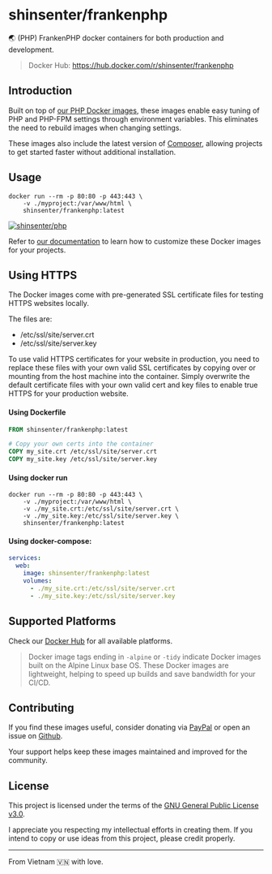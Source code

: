 # shinsenter/frankenphp

🌏 (PHP) FrankenPHP docker containers for both production and development.

> Docker Hub: https://hub.docker.com/r/shinsenter/frankenphp

## Introduction

Built on top of [our PHP Docker images](https://hub.docker.com/r/shinsenter/php), these images enable easy tuning of PHP and PHP-FPM settings through environment variables. This eliminates the need to rebuild images when changing settings.

These images also include the latest version of [Composer](https://getcomposer.org), allowing projects to get started faster without additional installation.

## Usage

```shell
docker run --rm -p 80:80 -p 443:443 \
    -v ./myproject:/var/www/html \
    shinsenter/frankenphp:latest
```

[![shinsenter/php](https://repository-images.githubusercontent.com/458053748/24e848e1-c0fc-4893-b2b9-f7dbfad263f3)](https://docker.shin.company/php)

Refer to [our documentation](https://hub.docker.com/r/shinsenter/php) to learn how to customize these Docker images for your projects.

## Using HTTPS

The Docker images come with pre-generated SSL certificate files for testing HTTPS websites locally.

The files are:
- /etc/ssl/site/server.crt
- /etc/ssl/site/server.key

To use valid HTTPS certificates for your website in production, you need to replace these files with your own valid SSL certificates by copying over or mounting from the host machine into the container. Simply overwrite the default certificate files with your own valid cert and key files to enable true HTTPS for your production website.

#### Using Dockerfile

```Dockerfile
FROM shinsenter/frankenphp:latest

# Copy your own certs into the container
COPY my_site.crt /etc/ssl/site/server.crt
COPY my_site.key /etc/ssl/site/server.key
```

#### Using docker run

```shell
docker run --rm -p 80:80 -p 443:443 \
    -v ./myproject:/var/www/html \
    -v ./my_site.crt:/etc/ssl/site/server.crt \
    -v ./my_site.key:/etc/ssl/site/server.key \
    shinsenter/frankenphp:latest
```

#### Using docker-compose:

```yml
services:
  web:
    image: shinsenter/frankenphp:latest
    volumes:
      - ./my_site.crt:/etc/ssl/site/server.crt
      - ./my_site.key:/etc/ssl/site/server.key
```

## Supported Platforms

Check our [Docker Hub](https://hub.docker.com/r/shinsenter/frankenphp/tags) for all available platforms.

> Docker image tags ending in `-alpine` or `-tidy` indicate Docker images built on the Alpine Linux base OS.
> These Docker images are lightweight, helping to speed up builds and save bandwidth for your CI/CD.

## Contributing

If you find these images useful, consider donating via [PayPal](https://www.paypal.me/shinsenter) or open an issue on [Github](https://github.com/shinsenter/php/issues/new).

Your support helps keep these images maintained and improved for the community.

## License

This project is licensed under the terms of the [GNU General Public License v3.0](https://code.shin.company/php/blob/main/LICENSE).

I appreciate you respecting my intellectual efforts in creating them. If you intend to copy or use ideas from this project, please credit properly.

---

From Vietnam 🇻🇳 with love.
